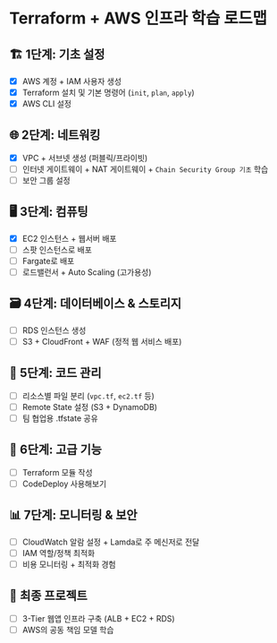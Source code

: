 # Terraform + AWS 인프라 학습 로드맵

## 🏗️ 1단계: 기초 설정

- [x] AWS 계정 + IAM 사용자 생성
- [x] Terraform 설치 및 기본 명령어 (`init`, `plan`, `apply`)
- [x] AWS CLI 설정

## 🌐 2단계: 네트워킹

- [x] VPC + 서브넷 생성 (퍼블릭/프라이빗)
- [ ] 인터넷 게이트웨이 + NAT 게이트웨이 + `Chain Security Group 기초` 학습
- [ ] 보안 그룹 설정

## 🖥️ 3단계: 컴퓨팅

- [x] EC2 인스턴스 + 웹서버 배포
- [ ] 스팟 인스턴스로 배포
- [ ] Fargate로 배포
- [ ] 로드밸런서 + Auto Scaling (고가용성)

## 🗃️ 4단계: 데이터베이스 & 스토리지

- [ ] RDS 인스턴스 생성
- [ ] S3 + CloudFront + WAF (정적 웹 서비스 배포)

## 🔧 5단계: 코드 관리

- [ ] 리소스별 파일 분리 (`vpc.tf`, `ec2.tf` 등)
- [ ] Remote State 설정 (S3 + DynamoDB)
- [ ] 팀 협업용 .tfstate 공유

## 🚀 6단계: 고급 기능

- [ ] Terraform 모듈 작성
- [ ] CodeDeploy 사용해보기

## 📊 7단계: 모니터링 & 보안

- [ ] CloudWatch 알람 설정 + Lamda로 주 메신저로 전달
- [ ] IAM 역할/정책 최적화
- [ ] 비용 모니터링 + 최적화 경험

## 🎯 최종 프로젝트

- [ ] 3-Tier 웹앱 인프라 구축 (ALB + EC2 + RDS)
- [ ] AWS의 공동 책임 모델 학습
